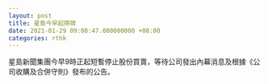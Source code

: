 ```yaml
---
layout: post
title: 星島今早起停牌
date: 2021-01-29 09:08:47.000000000 +08:00
categories: rthk
---
```


星島新聞集團今早9時正起短暫停止股份買賣，等待公司發出內幕消息及根據《公司收購及合併守則》發布的公告。

